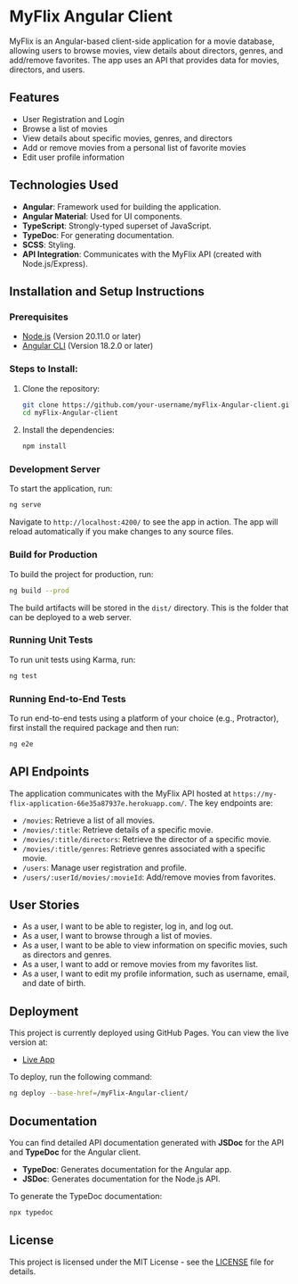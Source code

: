 # MyFlix Angular Client

MyFlix is an Angular-based client-side application for a movie database, allowing users to browse movies, view details about directors, genres, and add/remove favorites. The app uses an API that provides data for movies, directors, and users.

## Features

- User Registration and Login
- Browse a list of movies
- View details about specific movies, genres, and directors
- Add or remove movies from a personal list of favorite movies
- Edit user profile information

## Technologies Used

- **Angular**: Framework used for building the application.
- **Angular Material**: Used for UI components.
- **TypeScript**: Strongly-typed superset of JavaScript.
- **TypeDoc**: For generating documentation.
- **SCSS**: Styling.
- **API Integration**: Communicates with the MyFlix API (created with Node.js/Express).

## Installation and Setup Instructions

### Prerequisites

- [Node.js](https://nodejs.org/) (Version 20.11.0 or later)
- [Angular CLI](https://angular.io/cli) (Version 18.2.0 or later)

### Steps to Install:

1. Clone the repository:

   ```bash
   git clone https://github.com/your-username/myFlix-Angular-client.git
   cd myFlix-Angular-client
   ```

2. Install the dependencies:
   ```bash
   npm install
   ```

### Development Server

To start the application, run:

```bash
ng serve
```

Navigate to `http://localhost:4200/` to see the app in action. The app will reload automatically if you make changes to any source files.

### Build for Production

To build the project for production, run:

```bash
ng build --prod
```

The build artifacts will be stored in the `dist/` directory. This is the folder that can be deployed to a web server.

### Running Unit Tests

To run unit tests using Karma, run:

```bash
ng test
```

### Running End-to-End Tests

To run end-to-end tests using a platform of your choice (e.g., Protractor), first install the required package and then run:

```bash
ng e2e
```

## API Endpoints

The application communicates with the MyFlix API hosted at `https://my-flix-application-66e35a87937e.herokuapp.com/`. The key endpoints are:

- `/movies`: Retrieve a list of all movies.
- `/movies/:title`: Retrieve details of a specific movie.
- `/movies/:title/directors`: Retrieve the director of a specific movie.
- `/movies/:title/genres`: Retrieve genres associated with a specific movie.
- `/users`: Manage user registration and profile.
- `/users/:userId/movies/:movieId`: Add/remove movies from favorites.

## User Stories

- As a user, I want to be able to register, log in, and log out.
- As a user, I want to browse through a list of movies.
- As a user, I want to be able to view information on specific movies, such as directors and genres.
- As a user, I want to add or remove movies from my favorites list.
- As a user, I want to edit my profile information, such as username, email, and date of birth.

## Deployment

This project is currently deployed using GitHub Pages. You can view the live version at:

- [Live App](https://your-username.github.io/myFlix-Angular-client)

To deploy, run the following command:

```bash
ng deploy --base-href=/myFlix-Angular-client/
```

## Documentation

You can find detailed API documentation generated with **JSDoc** for the API and **TypeDoc** for the Angular client.

- **TypeDoc**: Generates documentation for the Angular app.
- **JSDoc**: Generates documentation for the Node.js API.

To generate the TypeDoc documentation:

```bash
npx typedoc
```

## License

This project is licensed under the MIT License - see the [LICENSE](LICENSE) file for details.
